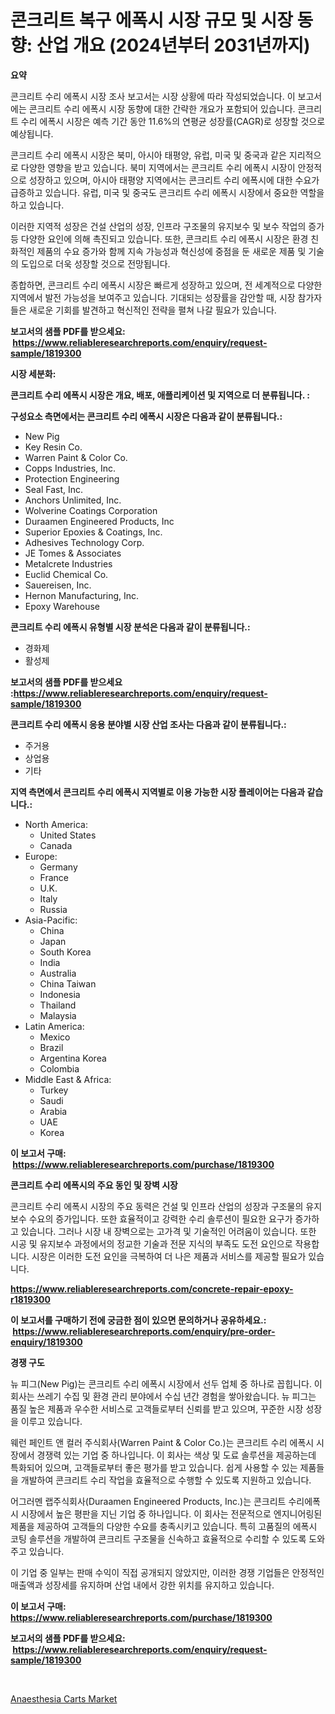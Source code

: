 <p><h1>콘크리트 복구 에폭시 시장 규모 및 시장 동향: 산업 개요 (2024년부터 2031년까지)</h1></p><p><strong>요약</strong></p>
<p><p>콘크리트 수리 에폭시 시장 조사 보고서는 시장 상황에 따라 작성되었습니다. 이 보고서에는 콘크리트 수리 에폭시 시장 동향에 대한 간략한 개요가 포함되어 있습니다. 콘크리트 수리 에폭시 시장은 예측 기간 동안 11.6%의 연평균 성장률(CAGR)로 성장할 것으로 예상됩니다.</p><p>콘크리트 수리 에폭시 시장은 북미, 아시아 태평양, 유럽, 미국 및 중국과 같은 지리적으로 다양한 영향을 받고 있습니다. 북미 지역에서는 콘크리트 수리 에폭시 시장이 안정적으로 성장하고 있으며, 아시아 태평양 지역에서는 콘크리트 수리 에폭시에 대한 수요가 급증하고 있습니다. 유럽, 미국 및 중국도 콘크리트 수리 에폭시 시장에서 중요한 역할을 하고 있습니다.</p><p>이러한 지역적 성장은 건설 산업의 성장, 인프라 구조물의 유지보수 및 보수 작업의 증가 등 다양한 요인에 의해 촉진되고 있습니다. 또한, 콘크리트 수리 에폭시 시장은 환경 친화적인 제품의 수요 증가와 함께 지속 가능성과 혁신성에 중점을 둔 새로운 제품 및 기술의 도입으로 더욱 성장할 것으로 전망됩니다.</p><p>종합하면, 콘크리트 수리 에폭시 시장은 빠르게 성장하고 있으며, 전 세계적으로 다양한 지역에서 발전 가능성을 보여주고 있습니다. 기대되는 성장률을 감안할 때, 시장 참가자들은 새로운 기회를 발견하고 혁신적인 전략을 펼쳐 나갈 필요가 있습니다.</p></p>
<p><strong>보고서의 샘플 PDF를 받으세요: &nbsp;<a href="https://www.reliableresearchreports.com/enquiry/request-sample/1819300">https://www.reliableresearchreports.com/enquiry/request-sample/1819300</a></strong></p>
<p><strong>시장 세분화:</strong></p>
<p><strong> 콘크리트 수리 에폭시 시장은 개요, 배포, 애플리케이션 및 지역으로 더 분류됩니다. :</strong></p>
<p><strong>구성요소 측면에서는 콘크리트 수리 에폭시 시장은 다음과 같이 분류됩니다.:</strong></p>
<p><ul><li>New Pig</li><li>Key Resin Co.</li><li>Warren Paint & Color Co.</li><li>Copps Industries, Inc.</li><li>Protection Engineering</li><li>Seal Fast, Inc.</li><li>Anchors Unlimited, Inc.</li><li>Wolverine Coatings Corporation</li><li>Duraamen Engineered Products, Inc</li><li>Superior Epoxies & Coatings, Inc.</li><li>Adhesives Technology Corp.</li><li>JE Tomes & Associates</li><li>Metalcrete Industries</li><li>Euclid Chemical Co.</li><li>Sauereisen, Inc.</li><li>Hernon Manufacturing, Inc.</li><li>Epoxy Warehouse</li></ul></p>
<p><strong> 콘크리트 수리 에폭시 유형별 시장 분석은 다음과 같이 분류됩니다.:</strong></p>
<p><ul><li>경화제</li><li>활성제</li></ul></p>
<p><strong>보고서의 샘플 PDF를 받으세요 :<a href="https://www.reliableresearchreports.com/enquiry/request-sample/1819300">https://www.reliableresearchreports.com/enquiry/request-sample/1819300</a></strong></p>
<p><strong> 콘크리트 수리 에폭시 응용 분야별 시장 산업 조사는 다음과 같이 분류됩니다.:</strong></p>
<p><ul><li>주거용</li><li>상업용</li><li>기타</li></ul></p>
<p><strong>지역 측면에서 콘크리트 수리 에폭시 지역별로 이용 가능한 시장 플레이어는 다음과 같습니다.:</strong></p>
<p><ul>
    <li>
        North America:
        <ul>
            <li>United States</li>
            <li>Canada</li>
        </ul>
    </li>
    <li>
        Europe:
        <ul>
            <li>Germany</li>
            <li>France</li>
            <li>U.K.</li>
            <li>Italy</li>
            <li>Russia</li>
        </ul>
    </li>
    <li>
        Asia-Pacific:
        <ul>
            <li>China</li>
            <li>Japan</li>
            <li>South Korea</li>
            <li>India</li>
            <li>Australia</li>
            <li>China Taiwan</li>
            <li>Indonesia</li>
            <li>Thailand</li>
            <li>Malaysia</li>
        </ul>
    </li>
    <li>
        Latin America:
        <ul>
            <li>Mexico</li>
            <li>Brazil</li>
            <li>Argentina Korea</li>
            <li>Colombia</li>
        </ul>
    </li>
    <li>
        Middle East & Africa:
        <ul>
            <li>Turkey</li>
            <li>Saudi</li>
            <li>Arabia</li>
            <li>UAE</li>
            <li>Korea</li>
        </ul>
    </li>
    </ul></p>
<p><strong>이 보고서 구매: &nbsp;<a href="https://www.reliableresearchreports.com/purchase/1819300">https://www.reliableresearchreports.com/purchase/1819300</a></strong></p>
<p><strong>콘크리트 수리 에폭시의 주요 동인 및 장벽 시장</strong></p>
<p><p>콘크리트 수리 에폭시 시장의 주요 동력은 건설 및 인프라 산업의 성장과 구조물의 유지보수 수요의 증가입니다. 또한 효율적이고 강력한 수리 솔루션이 필요한 요구가 증가하고 있습니다. 그러나 시장 내 장벽으로는 고가격 및 기술적인 어려움이 있습니다. 또한 시공 및 유지보수 과정에서의 정교한 기술과 전문 지식의 부족도 도전 요인으로 작용합니다. 시장은 이러한 도전 요인을 극복하여 더 나은 제품과 서비스를 제공할 필요가 있습니다.</p></p>
<p><strong><a href="https://www.reliableresearchreports.com/concrete-repair-epoxy-r1819300">https://www.reliableresearchreports.com/concrete-repair-epoxy-r1819300</a></strong></p>
<p><strong>이 보고서를 구매하기 전에 궁금한 점이 있으면 문의하거나 공유하세요.: &nbsp;<a href="https://www.reliableresearchreports.com/enquiry/pre-order-enquiry/1819300">https://www.reliableresearchreports.com/enquiry/pre-order-enquiry/1819300</a></strong></p>
<p><strong>경쟁 구도</strong></p>
<p><p>뉴 피그(New Pig)는 콘크리트 수리 에폭시 시장에서 선두 업체 중 하나로 꼽힙니다. 이 회사는 쓰레기 수집 및 환경 관리 분야에서 수십 년간 경험을 쌓아왔습니다. 뉴 피그는 품질 높은 제품과 우수한 서비스로 고객들로부터 신뢰를 받고 있으며, 꾸준한 시장 성장을 이루고 있습니다.</p><p>웨런 페인트 앤 컬러 주식회사(Warren Paint & Color Co.)는 콘크리트 수리 에폭시 시장에서 경쟁력 있는 기업 중 하나입니다. 이 회사는 색상 및 도료 솔루션을 제공하는데 특화되어 있으며, 고객들로부터 좋은 평가를 받고 있습니다. 쉽게 사용할 수 있는 제품들을 개발하여 콘크리트 수리 작업을 효율적으로 수행할 수 있도록 지원하고 있습니다.</p><p>어그러멘 랩주식회사(Duraamen Engineered Products, Inc.)는 콘크리트 수리에폭시 시장에서 높은 평판을 지닌 기업 중 하나입니다. 이 회사는 전문적으로 엔지니어링된 제품을 제공하여 고객들의 다양한 수요를 충족시키고 있습니다. 특히 고품질의 에폭시 코팅 솔루션을 개발하여 콘크리트 구조물을 신속하고 효율적으로 수리할 수 있도록 도와주고 있습니다.</p><p>이 기업 중 일부는 판매 수익이 직접 공개되지 않았지만, 이러한 경쟁 기업들은 안정적인 매출액과 성장세를 유지하며 산업 내에서 강한 위치를 유지하고 있습니다.</p></p>
<p><strong>이 보고서 구매: &nbsp; <a href="https://www.reliableresearchreports.com/purchase/1819300">https://www.reliableresearchreports.com/purchase/1819300</a></strong></p>
<p><strong>보고서의 샘플 PDF를 받으세요: &nbsp;<a href="https://www.reliableresearchreports.com/enquiry/request-sample/1819300">https://www.reliableresearchreports.com/enquiry/request-sample/1819300</a></strong><strong></strong></p>
<p>&nbsp;</p>
<p><p><a href="https://silk-columnist-571.notion.site/Anaesthesia-Carts-Market-Analysis-Its-CAGR-Market-Segmentation-and-Global-Industry-Overview-eb0c522aa73e488592e88613e2140edd">Anaesthesia Carts Market</a></p></p>